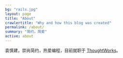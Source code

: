 ```yaml
---
bg: "rails.jpg"
layout: page
title: "About"
crawlertitle: "Why and how this blog was created"
permalink: /about/
summary: "简约，简爱"
active: about
---
```


袁慎建，崇尚简约，热爱编程，目前就职于 [ThoughtWorks](https://thoughtworks.com/)。
